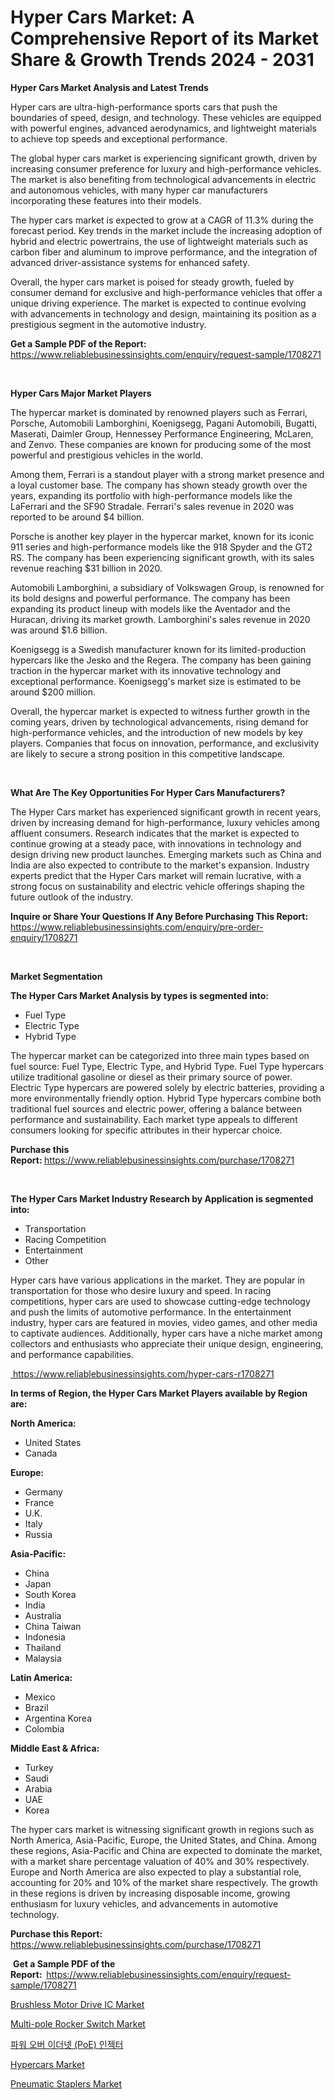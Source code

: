 <p><h1>Hyper Cars Market: A Comprehensive Report of its Market Share & Growth Trends 2024 - 2031</h1></p><p><strong>Hyper Cars Market Analysis and Latest Trends</strong></p>
<p><p>Hyper cars are ultra-high-performance sports cars that push the boundaries of speed, design, and technology. These vehicles are equipped with powerful engines, advanced aerodynamics, and lightweight materials to achieve top speeds and exceptional performance.</p><p>The global hyper cars market is experiencing significant growth, driven by increasing consumer preference for luxury and high-performance vehicles. The market is also benefiting from technological advancements in electric and autonomous vehicles, with many hyper car manufacturers incorporating these features into their models.</p><p>The hyper cars market is expected to grow at a CAGR of 11.3% during the forecast period. Key trends in the market include the increasing adoption of hybrid and electric powertrains, the use of lightweight materials such as carbon fiber and aluminum to improve performance, and the integration of advanced driver-assistance systems for enhanced safety.</p><p>Overall, the hyper cars market is poised for steady growth, fueled by consumer demand for exclusive and high-performance vehicles that offer a unique driving experience. The market is expected to continue evolving with advancements in technology and design, maintaining its position as a prestigious segment in the automotive industry.</p></p>
<p><strong>Get a Sample PDF of the Report:&nbsp;</strong> <a href="https://www.reliablebusinessinsights.com/enquiry/request-sample/1708271">https://www.reliablebusinessinsights.com/enquiry/request-sample/1708271</a></p>
<p>&nbsp;</p>
<p><strong>Hyper Cars Major Market Players</strong></p>
<p><p>The hypercar market is dominated by renowned players such as Ferrari, Porsche, Automobili Lamborghini, Koenigsegg, Pagani Automobili, Bugatti, Maserati, Daimler Group, Hennessey Performance Engineering, McLaren, and Zenvo. These companies are known for producing some of the most powerful and prestigious vehicles in the world.</p><p>Among them, Ferrari is a standout player with a strong market presence and a loyal customer base. The company has shown steady growth over the years, expanding its portfolio with high-performance models like the LaFerrari and the SF90 Stradale. Ferrari's sales revenue in 2020 was reported to be around $4 billion.</p><p>Porsche is another key player in the hypercar market, known for its iconic 911 series and high-performance models like the 918 Spyder and the GT2 RS. The company has been experiencing significant growth, with its sales revenue reaching $31 billion in 2020.</p><p>Automobili Lamborghini, a subsidiary of Volkswagen Group, is renowned for its bold designs and powerful performance. The company has been expanding its product lineup with models like the Aventador and the Huracan, driving its market growth. Lamborghini's sales revenue in 2020 was around $1.6 billion.</p><p>Koenigsegg is a Swedish manufacturer known for its limited-production hypercars like the Jesko and the Regera. The company has been gaining traction in the hypercar market with its innovative technology and exceptional performance. Koenigsegg's market size is estimated to be around $200 million.</p><p>Overall, the hypercar market is expected to witness further growth in the coming years, driven by technological advancements, rising demand for high-performance vehicles, and the introduction of new models by key players. Companies that focus on innovation, performance, and exclusivity are likely to secure a strong position in this competitive landscape.</p></p>
<p>&nbsp;</p>
<p><strong>What Are The Key Opportunities For Hyper Cars Manufacturers?</strong></p>
<p><p>The Hyper Cars market has experienced significant growth in recent years, driven by increasing demand for high-performance, luxury vehicles among affluent consumers. Research indicates that the market is expected to continue growing at a steady pace, with innovations in technology and design driving new product launches. Emerging markets such as China and India are also expected to contribute to the market's expansion. Industry experts predict that the Hyper Cars market will remain lucrative, with a strong focus on sustainability and electric vehicle offerings shaping the future outlook of the industry.</p></p>
<p><strong>Inquire or Share Your Questions If Any Before Purchasing This Report:</strong> <a href="https://www.reliablebusinessinsights.com/enquiry/pre-order-enquiry/1708271">https://www.reliablebusinessinsights.com/enquiry/pre-order-enquiry/1708271</a></p>
<p>&nbsp;</p>
<p><strong>Market Segmentation</strong></p>
<p><strong>The Hyper Cars Market Analysis by types is segmented into:</strong></p>
<p><ul><li>Fuel Type</li><li>Electric Type</li><li>Hybrid Type</li></ul></p>
<p><p>The hypercar market can be categorized into three main types based on fuel source: Fuel Type, Electric Type, and Hybrid Type. Fuel Type hypercars utilize traditional gasoline or diesel as their primary source of power. Electric Type hypercars are powered solely by electric batteries, providing a more environmentally friendly option. Hybrid Type hypercars combine both traditional fuel sources and electric power, offering a balance between performance and sustainability. Each market type appeals to different consumers looking for specific attributes in their hypercar choice.</p></p>
<p><strong>Purchase this Report:&nbsp;</strong><a href="https://www.reliablebusinessinsights.com/purchase/1708271">https://www.reliablebusinessinsights.com/purchase/1708271</a></p>
<p>&nbsp;</p>
<p><strong>The Hyper Cars Market Industry Research by Application is segmented into:</strong></p>
<p><ul><li>Transportation</li><li>Racing Competition</li><li>Entertainment</li><li>Other</li></ul></p>
<p><p>Hyper cars have various applications in the market. They are popular in transportation for those who desire luxury and speed. In racing competitions, hyper cars are used to showcase cutting-edge technology and push the limits of automotive performance. In the entertainment industry, hyper cars are featured in movies, video games, and other media to captivate audiences. Additionally, hyper cars have a niche market among collectors and enthusiasts who appreciate their unique design, engineering, and performance capabilities.</p></p>
<p><a href="https://www.reliablebusinessinsights.com/hyper-cars-r1708271">&nbsp;https://www.reliablebusinessinsights.com/hyper-cars-r1708271</a></p>
<p><strong>In terms of Region, the Hyper Cars Market Players available by Region are:</strong></p>
<p>
    <p> <strong> North America: </strong>
        <ul>
            <li>United States</li>
            <li>Canada</li>
        </ul>
        </p> 
    <p> <strong> Europe: </strong>
        <ul>
            <li>Germany</li>
            <li>France</li>
            <li>U.K.</li>
            <li>Italy</li>
            <li>Russia</li>
        </ul>
        </p> 
    <p> <strong> Asia-Pacific: </strong>
        <ul>
            <li>China</li>
            <li>Japan</li>
            <li>South Korea</li>
            <li>India</li>
            <li>Australia</li>
            <li>China Taiwan</li>
            <li>Indonesia</li>
            <li>Thailand</li>
            <li>Malaysia</li>
        </ul>
        </p> 
    <p> <strong> Latin America: </strong>
        <ul>
            <li>Mexico</li>
            <li>Brazil</li>
            <li>Argentina Korea</li>
            <li>Colombia</li>
        </ul>
        </p> 
    <p> <strong> Middle East & Africa: </strong>
        <ul>
            <li>Turkey</li>
            <li>Saudi</li>
            <li>Arabia</li>
            <li>UAE</li>
            <li>Korea</li>
        </ul>
    </p>
    </p>
<p><p>The hyper cars market is witnessing significant growth in regions such as North America, Asia-Pacific, Europe, the United States, and China. Among these regions, Asia-Pacific and China are expected to dominate the market, with a market share percentage valuation of 40% and 30% respectively. Europe and North America are also expected to play a substantial role, accounting for 20% and 10% of the market share respectively. The growth in these regions is driven by increasing disposable income, growing enthusiasm for luxury vehicles, and advancements in automotive technology.</p></p>
<p><strong>Purchase this Report: </strong><a href="https://www.reliablebusinessinsights.com/purchase/1708271">https://www.reliablebusinessinsights.com/purchase/1708271</a></p>
<p>&nbsp;<strong>Get a Sample PDF of the Report:&nbsp;&nbsp;</strong><a href="https://www.reliablebusinessinsights.com/enquiry/request-sample/1708271">https://www.reliablebusinessinsights.com/enquiry/request-sample/1708271</a></p>
<p><strong></strong></p>
<p><p><a href="https://issuu.com/reportprime-2/docs/brushless-motor-drive-ic-market-size-2030.pptx">Brushless Motor Drive IC Market</a></p><p><a href="https://issuu.com/reportprime-2/docs/multi-pole-rocker-switch-market-size-2030.pptx">Multi-pole Rocker Switch Market</a></p><p><a href="https://github.com/rifqimuhammad018/Market-Research-Report-List-1/blob/main/688040697161.md">파워 오버 이더넷 (PoE) 인젝터</a></p><p><a href="https://github.com/barbarakss89/Market-Research-Report-List-1/blob/main/hypercars-market.md">Hypercars Market</a></p><p><a href="https://github.com/nicholepatriciadoylenwnrjr0/Market-Research-Report-List-2/blob/main/pneumatic-staplers-market.md">Pneumatic Staplers Market</a></p></p>
